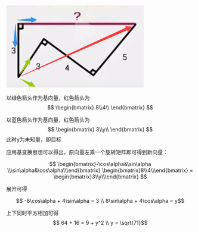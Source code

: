 ![Alt text](%25UGN7%601D3G~1PCK%7DE%60S38NK.png)

以绿色箭头作为基向量，红色箭头为
$$ \begin{bmatrix}
    8\\4\\
\end{bmatrix} $$

以蓝色箭头作为基向量，红色箭头为
$$ \begin{bmatrix}
    3\\y\\
\end{bmatrix} $$
此时y为未知量，即目标

应用基变换思想可以得出，原向量左乘一个旋转矩阵即可得到新向量：

$$ \begin{bmatrix}-\cos\alpha&\sin\alpha \\\sin\alpha&\cos\alpha\\\end{bmatrix} \begin{bmatrix}8\\4\\\end{bmatrix} = \begin{bmatrix}3\\y\\\end{bmatrix} $$

展开可得

$$ -8\cos\alpha + 4\sin\alpha = 3 \\ 8\sin\alpha + 4\cos\alpha = y$$

上下同时平方相加可得
$$ 64 + 16 = 9 + y^2 \\ y = \sqrt{71}$$

